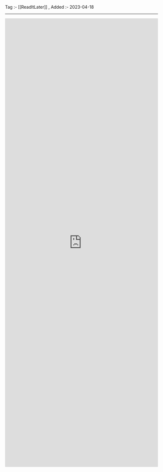Tag :- [[ReadItLater]] , 
Added :- 2023-04-18

-----
<iframe src="https://www.linkedin.com/embed/feed/update/urn:li:share:6992831325376290816" height="1478" width="504" frameborder="0" allowfullscreen="" title="Embedded post"></iframe>